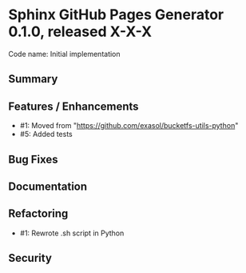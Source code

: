 # Sphinx GitHub Pages Generator 0.1.0, released X-X-X
Code name: Initial implementation

## Summary


## Features / Enhancements

  - #1: Moved from "https://github.com/exasol/bucketfs-utils-python"
  - #5: Added tests

## Bug Fixes

  
## Documentation


## Refactoring
  - #1: Rewrote .sh script in Python

## Security

